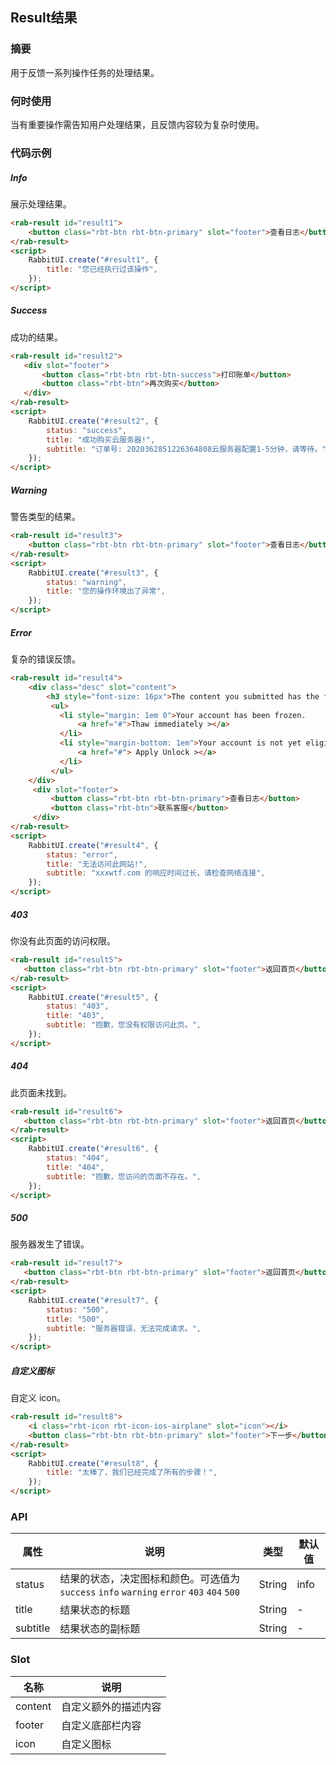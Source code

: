 ## Result结果

### 摘要 

用于反馈一系列操作任务的处理结果。

### 何时使用	

当有重要操作需告知用户处理结果，且反馈内容较为复杂时使用。

### 代码示例

##### Info

展示处理结果。

```html
<rab-result id="result1">
    <button class="rbt-btn rbt-btn-primary" slot="footer">查看日志</button>
</rab-result>
<script>
    RabbitUI.create("#result1", {
        title: "您已经执行过该操作",
    });
</script>
```

##### Success

成功的结果。

```html
<rab-result id="result2">
   <div slot="footer">
       <button class="rbt-btn rbt-btn-success">打印账单</button>
       <button class="rbt-btn">再次购买</button>
   </div>
</rab-result>
<script>
    RabbitUI.create("#result2", {
        status: "success",
        title: "成功购买云服务器!",
        subtitle: "订单号: 2020362851226364808云服务器配置1-5分钟，请等待。",
    });
</script>
```

##### Warning

警告类型的结果。

```html
<rab-result id="result3">
    <button class="rbt-btn rbt-btn-primary" slot="footer">查看日志</button>
</rab-result>
<script>
    RabbitUI.create("#result3", {
        status: "warning",
        title: "您的操作环境出了异常",
    });
</script>
```

##### Error

复杂的错误反馈。

```html
<rab-result id="result4">
    <div class="desc" slot="content">
        <h3 style="font-size: 16px">The content you submitted has the following error:</h3>
         <ul>
           <li style="margin: 1em 0">Your account has been frozen.
               <a href="#">Thaw immediately ></a>
           </li>
           <li style="margin-bottom: 1em">Your account is not yet eligible to apply.
               <a href="#"> Apply Unlock ></a>
           </li>
         </ul>
    </div>
     <div slot="footer">
         <button class="rbt-btn rbt-btn-primary">查看日志</button>
         <button class="rbt-btn">联系客服</button>
     </div>
</rab-result>
<script>
    RabbitUI.create("#result4", {
        status: "error",
        title: "无法访问此网站!",
        subtitle: "xxxwtf.com 的响应时间过长，请检查网络连接",
    });
</script>
```

##### 403

你没有此页面的访问权限。

```html
<rab-result id="result5">
   <button class="rbt-btn rbt-btn-primary" slot="footer">返回首页</button>
</rab-result>
<script>
    RabbitUI.create("#result5", {
        status: "403",
        title: "403",
        subtitle: "抱歉，您没有权限访问此页。",
    });
</script>
```

##### 404

此页面未找到。

```html
<rab-result id="result6">
   <button class="rbt-btn rbt-btn-primary" slot="footer">返回首页</button>
</rab-result>
<script>
    RabbitUI.create("#result6", {
        status: "404",
        title: "404",
        subtitle: "抱歉，您访问的页面不存在。",
    });
</script>
```

##### 500

服务器发生了错误。

```html
<rab-result id="result7">
   <button class="rbt-btn rbt-btn-primary" slot="footer">返回首页</button>
</rab-result>
<script>
    RabbitUI.create("#result7", {
        status: "500",
        title: "500",
        subtitle: "服务器错误，无法完成请求。",
    });
</script>
```

##### 自定义图标

自定义 icon。

```html
<rab-result id="result8">
    <i class="rbt-icon rbt-icon-ios-airplane" slot="icon"></i>
    <button class="rbt-btn rbt-btn-primary" slot="footer">下一步</button>
</rab-result>
<script>
    RabbitUI.create("#result8", {
        title: "太棒了，我们已经完成了所有的步骤！",
    });
</script>
```

### API

| 属性     | 说明                                                         | 类型   | 默认值 |
| -------- | ------------------------------------------------------------ | ------ | ------ |
| status   | 结果的状态，决定图标和颜色。可选值为  `success` `info` `warning` `error` `403` `404` `500` | String | info   |
| title    | 结果状态的标题                                               | String | -      |
| subtitle | 结果状态的副标题                                             | String | -      |

### Slot

| 名称    | 说明                 |
| ------- | -------------------- |
| content | 自定义额外的描述内容 |
| footer  | 自定义底部栏内容     |
| icon    | 自定义图标           |

